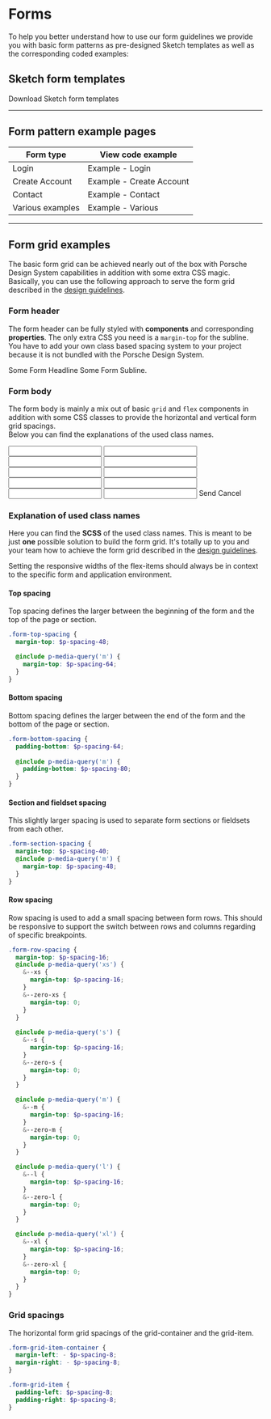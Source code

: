 # Forms

To help you better understand how to use our form guidelines we provide you with basic form patterns as pre-designed Sketch templates as well as the corresponding coded examples:

## Sketch form templates

<p-link-pure href="https://designsystem.porsche.com/sketch/porsche-design-system-form-templates.sketch" icon="download" download>Download Sketch form templates</p-link-pure>

--- 

## Form pattern example pages

| Form type        | View code example                                                                                                                  |
| ---------------- | ---------------------------------------------------------------------------------------------------------------------------------- |
| Login            | <p-link-pure href="/patterns/forms/example/login" icon="external" target="_blank">Example - Login</p-link-pure>                   |
| Create Account   | <p-link-pure href="/patterns/forms/example/create-account" icon="external" target="_blank">Example - Create Account</p-link-pure> |
| Contact          | <p-link-pure href="/patterns/forms/example/contact" icon="external" target="_blank">Example - Contact</p-link-pure>               |
| Various examples | <p-link-pure href="/patterns/forms/example/various" icon="external" target="_blank">Example - Various</p-link-pure>               |


--- 

## Form grid examples

The basic form grid can be achieved nearly out of the box with Porsche Design System capabilities in addition with some extra CSS magic. 
Basically, you can use the following approach to serve the form grid described in the [design guidelines](/patterns/forms#guidelines).

### Form header

The form header can be fully styled with **components** and corresponding **properties**. The only extra CSS you need is a `margin-top` for the subline. 
You have to add your own class based spacing system to your project because it is not bundled with the Porsche Design System.

<Playground>
  <p-grid class="form-top-spacing">
    <p-grid-item size="{ base: 12, m: 8 }">
      <p-headline variant="headline-2" tag="h1">Some Form Headline</p-headline>
      <p-text size="{ base: 'small', l: 'medium' }" class="spacing-mt-8">Some Form Subline.</p-text>
    </p-grid-item>
  </p-grid>
</Playground>

### Form body

The form body is mainly a mix out of basic `grid` and `flex` components in addition with some CSS classes to provide the horizontal and vertical form grid spacings.  
Below you can find the explanations of the used class names.

<Playground>
  <p-grid class="form-section-spacing">
    <p-grid-item size="{ base: 12, s: 10, m: 8, l: 6 }">
      <form novalidate>
        <p-fieldset-wrapper label="Form legend text">
          <p-flex direction="{base: 'column', m: 'row'}" class="form-grid-item-container">
            <p-flex-item class="form-grid-item" width="{base: 'full', m: 'one-quarter'}">
              <p-text-field-wrapper label="Some label"><input type="text" name="some name"></p-text-field-wrapper>
            </p-flex-item>
            <p-flex-item class="form-row-spacing form-row-spacing--zero-m form-grid-item" width="{base: 'full', m: 'one-quarter'}">
              <p-text-field-wrapper label="Some label"><input type="text" name="some name"></p-text-field-wrapper>
            </p-flex-item>
            <p-flex-item class="form-row-spacing form-row-spacing--zero-m form-grid-item" width="{base: 'full', m: 'one-quarter'}">
              <p-text-field-wrapper label="Some label"><input type="text" name="some name"></p-text-field-wrapper>
            </p-flex-item>
            <p-flex-item class="form-row-spacing form-row-spacing--zero-m form-grid-item" width="{base: 'full', m: 'one-quarter'}">
              <p-text-field-wrapper label="Some label"><input type="text" name="some name"></p-text-field-wrapper>
            </p-flex-item>
          </p-flex>
          <p-flex direction="{base: 'column', m: 'row'}" class="form-row-spacing form-grid-item-container">
            <p-flex-item class="form-grid-item" width="{base: 'full', m: 'one-third'}">
              <p-text-field-wrapper label="Some label"><input type="text" name="some name"></p-text-field-wrapper>
            </p-flex-item>
            <p-flex-item class="form-row-spacing form-row-spacing--zero-m form-grid-item" width="{base: 'full', m: 'one-third'}">
              <p-text-field-wrapper label="Some label"><input type="text" name="some name"></p-text-field-wrapper>
            </p-flex-item>
            <p-flex-item class="form-row-spacing form-row-spacing--zero-m form-grid-item" width="{base: 'full', m: 'one-third'}">
              <p-text-field-wrapper label="Some label"><input type="text" name="some name"></p-text-field-wrapper>
            </p-flex-item>
          </p-flex>
          <p-flex direction="{base: 'column', m: 'row'}" class="form-row-spacing form-grid-item-container">
            <p-flex-item class="form-grid-item" width="{base: 'full', m: 'half'}">
              <p-text-field-wrapper label="Some label"><input type="text" name="some name"></p-text-field-wrapper>
            </p-flex-item>
            <p-flex-item class="form-row-spacing form-row-spacing--zero-m form-grid-item" width="{base: 'full', m: 'half'}">
              <p-text-field-wrapper label="Some label"><input type="text" name="some name"></p-text-field-wrapper>
            </p-flex-item>
          </p-flex>
          <p-text-field-wrapper label="Some label" class="form-row-spacing"><input type="text" name="some name"></p-text-field-wrapper>
        </p-fieldset-wrapper>
        <p-button-group class="form-section-spacing form-bottom-spacing">
          <p-button type="submit">Send</p-button>
          <p-button variant="tertiary" icon="close"type="reset">Cancel</p-button>
        </p-button-group>       
      </form>
    </p-grid-item>
  </p-grid>
</Playground>

### Explanation of used class names

Here you can find the **SCSS** of the used class names. This is meant to be just **one** possible solution to build the form grid. 
It's totally up to you and your team how to achieve the form grid described in the [design guidelines](/patterns/forms#guidelines).

Setting the responsive widths of the flex-items should always be in context to the specific form and application environment.

#### Top spacing

Top spacing defines the larger between the beginning of the form and the top of the page or section.

```scss
.form-top-spacing {
  margin-top: $p-spacing-48;

  @include p-media-query('m') {
    margin-top: $p-spacing-64;
  }
}
``` 

#### Bottom spacing

Bottom spacing defines the larger between the end of the form and the bottom of the page or section.

```scss
.form-bottom-spacing {
  padding-bottom: $p-spacing-64;
  
  @include p-media-query('m') {
    padding-bottom: $p-spacing-80;
  }
}
``` 

#### Section and fieldset spacing

This slightly larger spacing is used to separate form sections or fieldsets from each other.

```scss
.form-section-spacing {
  margin-top: $p-spacing-40;
  @include p-media-query('m') {
    margin-top: $p-spacing-48;
  }
}
``` 

#### Row spacing

Row spacing is used to add a small spacing between form rows. This should be responsive to support the switch between rows and columns regarding of specific breakpoints.

```scss
.form-row-spacing {
  margin-top: $p-spacing-16;
  @include p-media-query('xs') {
    &--xs {
      margin-top: $p-spacing-16;
    }
    &--zero-xs {
      margin-top: 0;
    }
  }
  
  @include p-media-query('s') {
    &--s {
      margin-top: $p-spacing-16;
    }
    &--zero-s {
      margin-top: 0;
    }
  }

  @include p-media-query('m') {
    &--m {
      margin-top: $p-spacing-16;
    }
    &--zero-m {
      margin-top: 0;
    }
  }

  @include p-media-query('l') {
    &--l {
      margin-top: $p-spacing-16;
    }
    &--zero-l {
      margin-top: 0;
    }
  }

  @include p-media-query('xl') {
    &--xl {
      margin-top: $p-spacing-16;
    }
    &--zero-xl {
      margin-top: 0;
    }
  }
}
``` 

### Grid spacings

The horizontal form grid spacings of the grid-container and the grid-item.

```scss
.form-grid-item-container {
  margin-left: - $p-spacing-8;
  margin-right: - $p-spacing-8;
}

.form-grid-item {
  padding-left: $p-spacing-8;
  padding-right: $p-spacing-8;
}
```